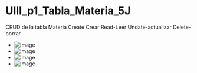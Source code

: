 # UIII_p1_Tabla_Materia_5J
CRUD de la tabla Materia Create Crear Read-Leer Undate-actualizar Delete-borrar
- ![image](https://github.com/user-attachments/assets/8d8eaf46-21d3-4463-a816-32eb96b1617b)
- ![image](https://github.com/user-attachments/assets/11414e94-1510-40e9-b6bf-24b6f1db41a3)
- ![image](https://github.com/user-attachments/assets/76a75e8b-ed44-4549-9fc1-b94170574283)
- ![image](https://github.com/user-attachments/assets/3c27ffd3-c4ee-457d-9cf8-1172afb64962)




